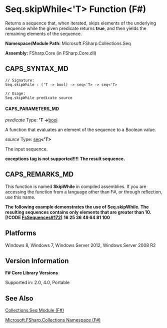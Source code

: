 # Seq.skipWhile<'T> Function (F#)

Returns a sequence that, when iterated, skips elements of the underlying sequence while the given predicate returns **true**, and then yields the remaining elements of the sequence.

**Namespace/Module Path:** Microsoft.FSharp.Collections.Seq

**Assembly:** FSharp.Core (in FSharp.Core.dll)


## CAPS_SYNTAX_MD

```
// Signature:
Seq.skipWhile : ('T -> bool) -> seq<'T> -> seq<'T>

// Usage:
Seq.skipWhile predicate source
```

#### CAPS_PARAMETERS_MD
*predicate*
Type: **'T -&gt;**[bool](http://msdn.microsoft.com/en-us/library/89c0cf9c-49ce-4207-a3be-555851a67dd5)


A function that evaluates an element of the sequence to a Boolean value.


*source*
Type: [seq](http://msdn.microsoft.com/en-us/library/2f0c87c6-8a0d-4d33-92a6-10d1d037ce75)**&lt;'T&gt;**


The input sequence.



**exceptions tag is not supported!!!!**
**The result sequence.**
## CAPS_REMARKS_MD
This function is named **SkipWhile** in compiled assemblies. If you are accessing the function from a language other than F#, or through reflection, use this name.

**The following example demonstrates the use of Seq.skipWhile. The resulting sequences contains only elements that are greater than 10.**
**[!CODE [FsSequences#172](../CodeSnippet/VS_Snippets_Fsharp/fssequences/FSharp/fs/program.fs#172)]**
**16 25 36 49 64 81 100**
## Platforms
Windows 8, Windows 7, Windows Server 2012, Windows Server 2008 R2


## Version Information
**F# Core Library Versions**

Supported in: 2.0, 4.0, Portable




## See Also
[Collections.Seq Module &#40;F&#35;&#41;](Collections.Seq+Module+%28F%23%29.md)

[Microsoft.FSharp.Collections Namespace &#40;F&#35;&#41;](Microsoft.FSharp.Collections+Namespace+%28F%23%29.md)


